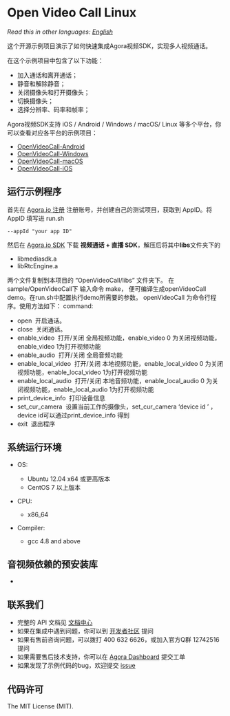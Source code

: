 # Open Video Call Linux

*Read this in other languages: [English](README.en.md)*

这个开源示例项目演示了如何快速集成Agora视频SDK，实现多人视频通话。

在这个示例项目中包含了以下功能：

- 加入通话和离开通话；
- 静音和解除静音；
- 关闭摄像头和打开摄像头；
- 切换摄像头；
- 选择分辨率、码率和帧率；

Agora视频SDK支持 iOS / Android / Windows / macOS/ Linux 等多个平台，你可以查看对应各平台的示例项目：

- [OpenVideoCall-Android](https://github.com/AgoraIO/OpenVideoCall-Android)
- [OpenVideoCall-Windows](https://github.com/AgoraIO/OpenVideoCall-Windows)
- [OpenVideoCall-macOS](https://github.com/AgoraIO/OpenVideoCall-macOS)
- [OpenVideoCall-iOS](https://github.com/AgoraIO/OpenVideoCall-iOS)

## 运行示例程序
首先在 [Agora.io 注册](https://dashboard.agora.io/cn/signup/) 注册账号，并创建自己的测试项目，获取到 AppID。将 AppID 填写进 run.sh

```
--appId "your app ID"
```

然后在 [Agora.io SDK](https://www.agora.io/cn/blog/download/) 下载 **视频通话 + 直播 SDK**，解压后将其中**libs**文件夹下的 

- libmediasdk.a
- libRtcEngine.a

两个文件复制到本项目的 “OpenVideoCall/libs” 文件夹下。
在sample/OpenVideoCall下 输入命令 make， 便可编译生成openVideoCall demo。在run.sh中配置执行demo所需要的参数。
openVideoCall 为命令行程序。使用方法如下：
command:
- open
  开启通话。
- close
  关闭通话。
- enable_video 
  打开/关闭 全局视频功能，enable_video 0 为关闭视频功能，enable_video 1为打开视频功能
- enable_audio
  打开/关闭 全局音频功能
- enable_local_video
  打开/关闭 本地视频功能，enable_local_video 0 为关闭视频功能，enable_local_video 1为打开视频功能
- enable_local_audio
  打开/关闭 本地音频功能，enable_local_audio 0 为关闭视频功能，enable_local_audio 1为打开视频功能
- print_device_info
  打印设备信息
- set_cur_camera
  设置当前工作的摄像头，set_cur_camera ‘device id ’ ，device id可以通过print_device_info 得到
- exit
  退出程序
  
## 系统运行环境
* OS:
  - Ubuntu 12.04 x64 或更高版本
  - CentOS 7 以上版本

* CPU:
  - x86_64
* Compiler:
  - gcc 4.8 and above

## 音视频依赖的预安装库
*




## 联系我们

- 完整的 API 文档见 [文档中心](https://docs.agora.io/cn/)
- 如果在集成中遇到问题，你可以到 [开发者社区](https://dev.agora.io/cn/) 提问
- 如果有售前咨询问题，可以拨打 400 632 6626，或加入官方Q群 12742516 提问
- 如果需要售后技术支持，你可以在 [Agora Dashboard](https://dashboard.agora.io) 提交工单
- 如果发现了示例代码的bug，欢迎提交 [issue](https://github.com/AgoraIO/OpenVideoCall-iOS/issues)

## 代码许可

The MIT License (MIT).
